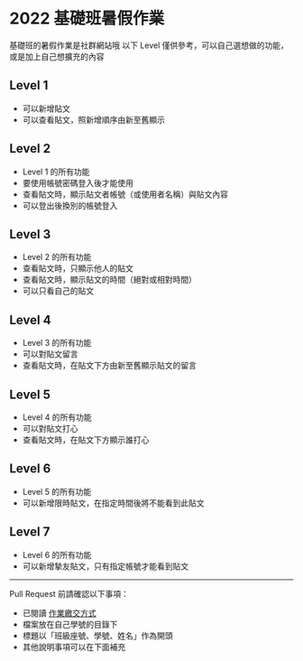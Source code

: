 # 2022 基礎班暑假作業

基礎班的暑假作業是社群網站哦
以下 Level 僅供參考，可以自己選想做的功能，或是加上自己想擴充的內容

## Level 1
- 可以新增貼文
- 可以查看貼文，照新增順序由新至舊顯示

## Level 2
- Level 1 的所有功能
- 要使用帳號密碼登入後才能使用
- 查看貼文時，顯示貼文者帳號（或使用者名稱）與貼文內容
- 可以登出後換別的帳號登入

## Level 3
- Level 2 的所有功能
- 查看貼文時，只顯示他人的貼文
- 查看貼文時，顯示貼文的時間（絕對或相對時間）
- 可以只看自己的貼文

## Level 4
- Level 3 的所有功能
- 可以對貼文留言
- 查看貼文時，在貼文下方由新至舊顯示貼文的留言

## Level 5 
- Level 4 的所有功能
- 可以對貼文打心
- 查看貼文時，在貼文下方顯示誰打心

## Level 6
- Level 5 的所有功能
- 可以新增限時貼文，在指定時間後將不能看到此貼文

## Level 7
- Level 6 的所有功能
- 可以新增摯友貼文，只有指定帳號才能看到貼文

---

Pull Request 前請確認以下事項：

* 已閱讀 [作業繳交方式](https://hackmd.io/@nssh/nscsc/%2F%40nssh%2Fsummit-homework)
* 檔案放在自己學號的目錄下
* 標題以「班級座號、學號、姓名」作為開頭
* 其他說明事項可以在下面補充
